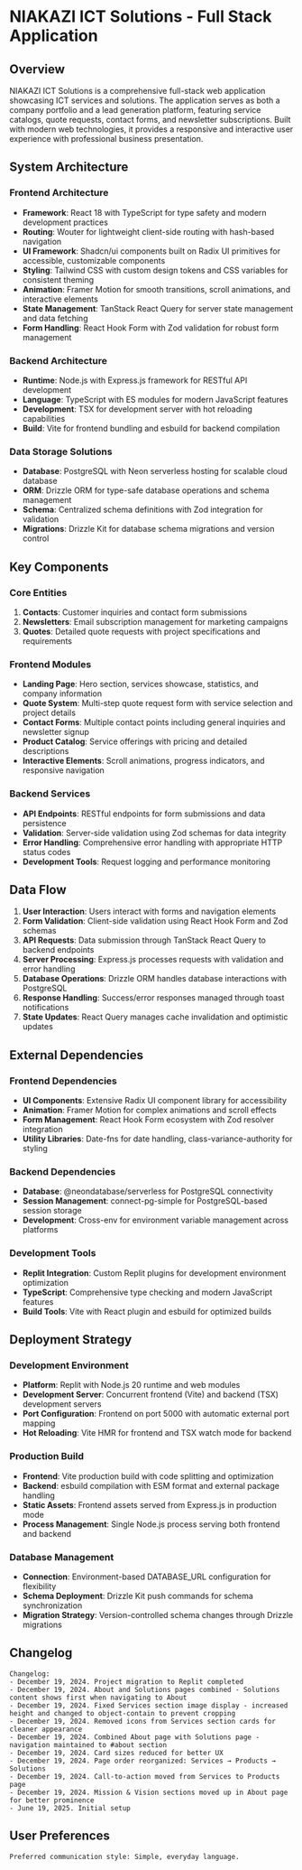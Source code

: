 # NIAKAZI ICT Solutions - Full Stack Application

## Overview

NIAKAZI ICT Solutions is a comprehensive full-stack web application showcasing ICT services and solutions. The application serves as both a company portfolio and a lead generation platform, featuring service catalogs, quote requests, contact forms, and newsletter subscriptions. Built with modern web technologies, it provides a responsive and interactive user experience with professional business presentation.

## System Architecture

### Frontend Architecture
- **Framework**: React 18 with TypeScript for type safety and modern development practices
- **Routing**: Wouter for lightweight client-side routing with hash-based navigation
- **UI Framework**: Shadcn/ui components built on Radix UI primitives for accessible, customizable components
- **Styling**: Tailwind CSS with custom design tokens and CSS variables for consistent theming
- **Animation**: Framer Motion for smooth transitions, scroll animations, and interactive elements
- **State Management**: TanStack React Query for server state management and data fetching
- **Form Handling**: React Hook Form with Zod validation for robust form management

### Backend Architecture
- **Runtime**: Node.js with Express.js framework for RESTful API development
- **Language**: TypeScript with ES modules for modern JavaScript features
- **Development**: TSX for development server with hot reloading capabilities
- **Build**: Vite for frontend bundling and esbuild for backend compilation

### Data Storage Solutions
- **Database**: PostgreSQL with Neon serverless hosting for scalable cloud database
- **ORM**: Drizzle ORM for type-safe database operations and schema management
- **Schema**: Centralized schema definitions with Zod integration for validation
- **Migrations**: Drizzle Kit for database schema migrations and version control

## Key Components

### Core Entities
1. **Contacts**: Customer inquiries and contact form submissions
2. **Newsletters**: Email subscription management for marketing campaigns
3. **Quotes**: Detailed quote requests with project specifications and requirements

### Frontend Modules
- **Landing Page**: Hero section, services showcase, statistics, and company information
- **Quote System**: Multi-step quote request form with service selection and project details
- **Contact Forms**: Multiple contact points including general inquiries and newsletter signup
- **Product Catalog**: Service offerings with pricing and detailed descriptions
- **Interactive Elements**: Scroll animations, progress indicators, and responsive navigation

### Backend Services
- **API Endpoints**: RESTful endpoints for form submissions and data persistence
- **Validation**: Server-side validation using Zod schemas for data integrity
- **Error Handling**: Comprehensive error handling with appropriate HTTP status codes
- **Development Tools**: Request logging and performance monitoring

## Data Flow

1. **User Interaction**: Users interact with forms and navigation elements
2. **Form Validation**: Client-side validation using React Hook Form and Zod schemas
3. **API Requests**: Data submission through TanStack React Query to backend endpoints
4. **Server Processing**: Express.js processes requests with validation and error handling
5. **Database Operations**: Drizzle ORM handles database interactions with PostgreSQL
6. **Response Handling**: Success/error responses managed through toast notifications
7. **State Updates**: React Query manages cache invalidation and optimistic updates

## External Dependencies

### Frontend Dependencies
- **UI Components**: Extensive Radix UI component library for accessibility
- **Animation**: Framer Motion for complex animations and scroll effects
- **Form Management**: React Hook Form ecosystem with Zod resolver integration
- **Utility Libraries**: Date-fns for date handling, class-variance-authority for styling

### Backend Dependencies
- **Database**: @neondatabase/serverless for PostgreSQL connectivity
- **Session Management**: connect-pg-simple for PostgreSQL-based session storage
- **Development**: Cross-env for environment variable management across platforms

### Development Tools
- **Replit Integration**: Custom Replit plugins for development environment optimization
- **TypeScript**: Comprehensive type checking and modern JavaScript features
- **Build Tools**: Vite with React plugin and esbuild for optimized builds

## Deployment Strategy

### Development Environment
- **Platform**: Replit with Node.js 20 runtime and web modules
- **Development Server**: Concurrent frontend (Vite) and backend (TSX) development servers
- **Port Configuration**: Frontend on port 5000 with automatic external port mapping
- **Hot Reloading**: Vite HMR for frontend and TSX watch mode for backend

### Production Build
- **Frontend**: Vite production build with code splitting and optimization
- **Backend**: esbuild compilation with ESM format and external package handling
- **Static Assets**: Frontend assets served from Express.js in production mode
- **Process Management**: Single Node.js process serving both frontend and backend

### Database Management
- **Connection**: Environment-based DATABASE_URL configuration for flexibility
- **Schema Deployment**: Drizzle Kit push commands for schema synchronization
- **Migration Strategy**: Version-controlled schema changes through Drizzle migrations

## Changelog

```
Changelog:
- December 19, 2024. Project migration to Replit completed
- December 19, 2024. About and Solutions pages combined - Solutions content shows first when navigating to About
- December 19, 2024. Fixed Services section image display - increased height and changed to object-contain to prevent cropping
- December 19, 2024. Removed icons from Services section cards for cleaner appearance
- December 19, 2024. Combined About page with Solutions page - navigation maintained to #about section
- December 19, 2024. Card sizes reduced for better UX
- December 19, 2024. Page order reorganized: Services → Products → Solutions
- December 19, 2024. Call-to-action moved from Services to Products page
- December 19, 2024. Mission & Vision sections moved up in About page for better prominence
- June 19, 2025. Initial setup
```

## User Preferences

```
Preferred communication style: Simple, everyday language.
```
